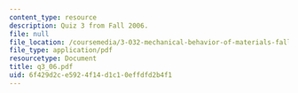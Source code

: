 ```yaml
---
content_type: resource
description: Quiz 3 from Fall 2006.
file: null
file_location: /coursemedia/3-032-mechanical-behavior-of-materials-fall-2007/6f429d2ce5924f14d1c10effdfd2b4f1_q3_06.pdf
file_type: application/pdf
resourcetype: Document
title: q3_06.pdf
uid: 6f429d2c-e592-4f14-d1c1-0effdfd2b4f1
---
```

